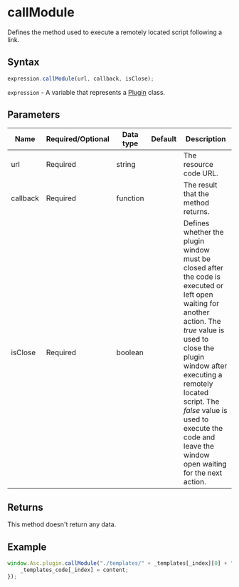 # callModule

Defines the method used to execute a remotely located script following a link.

## Syntax

```javascript
expression.callModule(url, callback, isClose);
```

`expression` - A variable that represents a [Plugin](../Plugin.md) class.

## Parameters

| **Name** | **Required/Optional** | **Data type** | **Default** | **Description** |
| ------------- | ------------- | ------------- | ------------- | ------------- |
| url | Required | string |  | The resource code URL. |
| callback | Required | function |  | The result that the method returns. |
| isClose | Required | boolean |  | Defines whether the plugin window must be closed after the code is executed or left open waiting for another action. The *true* value is used to close the plugin window after executing a remotely located script. The *false* value is used to execute the code and leave the window open waiting for the next action. |

## Returns

This method doesn't return any data.

## Example

```javascript
window.Asc.plugin.callModule("./templates/" + _templates[_index][0] + "/script.txt", function(content) {
    _templates_code[_index] = content;
});
```

